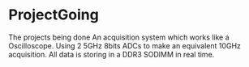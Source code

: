 # ProjectGoing
The projects being done
An acquisition system which works like a Oscilloscope. Using 2 5GHz 8bits ADCs to make an equivalent 10GHz acquisition. All data is storing in a DDR3 SODIMM in real time.
